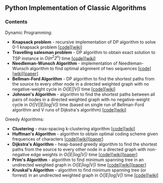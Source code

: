 <h2>Python Implementation of Classic Algorithms</h2>

<h3>Contents</h3>
<p>Dynamic Programming:</p>
<ul>
  <li><b>Knapsack problem</b> - recursive implementation of DP algorithm to solve 0-1 knapsack problem [<a href="knapsack.py">code</a>][<a href="https://en.wikipedia.org/wiki/Knapsack_problem">wiki</a>]</li>
  <li><b>Travelling salesman problem</b> - DP algorithm to obtain exact solution to TSP instance in <i>O(n<sup>2</sup>2<sup>n</sup>)</i> time [<a href="tsp.py">code</a>][<a href="https://en.wikipedia.org/wiki/Travelling_salesman_problem">wiki</a>]</li>
  <li><b>Needleman-Wunsch Algorithm</b> - implementation of Needleman-Wunsch algorithm to find optimal alignment of two sequences [<a href="knapsack.py">code</a>][<a href="https://en.wikipedia.org/wiki/Needleman–Wunsch_algorithm">wiki</a>][<a href="http://www.sciencedirect.com/science/article/pii/0022283670900574?via%3Dihub">paper</a>]</li>
  <li><b>Bellman-Ford Algorithm</b> - DP algorithm to find the shortest paths from the source to every other node in a directed weighted graph with no negative-weight cycle in <i>O(|E||V|)</i> time  [<a href="bellman.py">code</a>][<a href="https://en.wikipedia.org/wiki/Bellman–Ford_algorithm">wiki</a>]</li>
  <li><b>Johnson's Algorithm</b> - algorithm to find the shortest paths between all pairs of nodes in a directed weighted graph with no negative-weight cycle in <i>O(|V||E|log|V|)</i> time (based on single run of Bellman-Ford algorithm and V runs of Dijkstra's algorithm) [<a href="johnson.py">code</a>][<a href="https://en.wikipedia.org/wiki/Johnson%27s_algorithm">wiki</a>]</li>
 </ul>
<p>Greedy Algorithms:</p>
<ul>
  <li><b>Clustering</b> - max-spacing k-clustering algorithm [<a href="knapsack.py">code</a>][<a href="https://en.wikipedia.org/wiki/Knapsack_problem">wiki</a>]</li>
  <li><b>Huffman's Algorithm</b> - algorithm to obtain optimal coding scheme given frequences of characters [<a href="huffman.py">code</a>][<a href="https://en.wikipedia.org/wiki/Huffman_coding">wiki</a>][<a href="http://compression.ru/download/articles/huff/huffman_1952_minimum-redundancy-codes.pdf">paper</a>]</li>
  <li><b>Dijkstra's Algorithm</b> - heap-based greedy algorithm to find the shortest paths from the source to every other node in a directed graph with non-negative edge weights in <i>O(|E|log|V|)</i> time  [<a href="dijkstra.py">code</a>][<a href="https://en.wikipedia.org/wiki/Dijkstra%27s_algorithm">wiki</a>][<a href="http://www-m3.ma.tum.de/foswiki/pub/MN0506/WebHome/dijkstra.pdf">paper</a>]</li>
  <li><b>Prim's Algorithm</b> - algorithm to find minimum spanning tree in an undirected weighted graph in <i>O(|E|log|V|)</i> time [<a href="prim.py">code</a>][<a href="https://en.wikipedia.org/wiki/Prim%27s_algorithm">wiki</a>][<a href="https://archive.org/details/bstj36-6-1389">paper</a>]</li>
  <li><b>Kruskal's Algorithm</b> - algorithm to find minimum spanning tree (or forrest) in an undirected weighted graph in <i>O(|E|log|V|)</i> time [<a href="kruskal.py">code</a>][<a href="https://en.wikipedia.org/wiki/Kruskal%27s_algorithm">wiki</a>]</li>
</ul>
